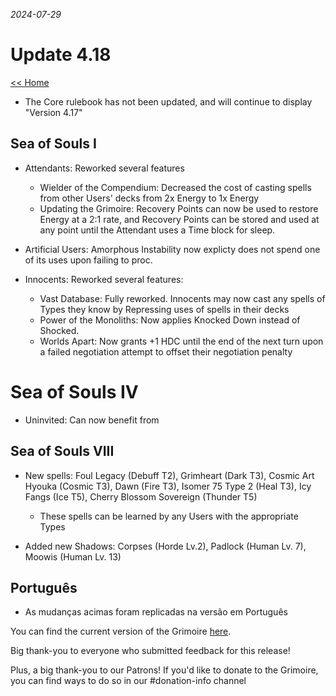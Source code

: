 _2024-07-29_
# Update 4.18

[<< Home](https://grimoireofheart.github.io)

* The Core rulebook has not been updated, and will continue to display "Version 4.17" 

## Sea of Souls I
* Attendants: Reworked several features
	* Wielder of the Compendium: Decreased the cost of casting spells from other Users' decks from 2x Energy to 1x Energy 
	* Updating the Grimoire: Recovery Points can now be used to restore Energy at a 2:1 rate, and Recovery Points can be stored and used at any point until the Attendant uses a Time block for sleep. 

* Artificial Users: Amorphous Instability now explicty does not spend one of its uses upon failing to proc. 

* Innocents: Reworked several features: 
	* Vast Database: Fully reworked. Innocents may now cast any spells of Types they know by Repressing uses of spells in their decks 
	* Power of the Monoliths: Now applies Knocked Down instead of Shocked. 
	* Worlds Apart: Now grants +1 HDC until the end of the next turn upon a failed negotiation attempt to offset their negotiation penalty
	
# Sea of Souls IV
* Uninvited: Can now benefit from 	
	
## Sea of Souls VIII
* New spells: Foul Legacy (Debuff T2), Grimheart (Dark T3), Cosmic Art Hyouka (Cosmic T3), Dawn (Fire T3), Isomer 75 Type 2 (Heal T3), Icy Fangs (Ice T5), Cherry Blossom Sovereign (Thunder T5) 
	* These spells can be learned by any Users with the appropriate Types

* Added new Shadows: Corpses (Horde Lv.2), Padlock (Human Lv. 7), Moowis (Human Lv. 13)  

## Português 
* As mudanças acimas foram replicadas na versão em Português


You can find the current version of the Grimoire [here](https://github.com/grimoireofheart/grimoireofheart.github.io/raw/main/Resources/Grimoire%20of%20the%20Heart%20[Core%20Rulebook].pdf).

Big thank-you to everyone who submitted feedback for this release!

Plus, a big thank-you to our Patrons! If you'd like to donate to the Grimoire, you can find ways to do so in our #donation-info channel
